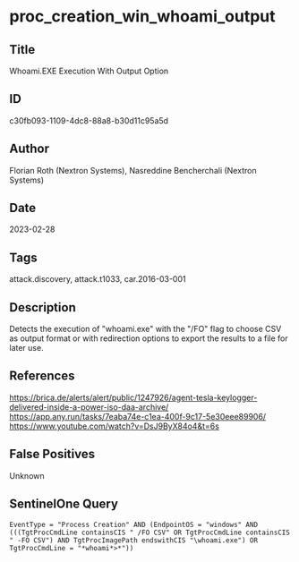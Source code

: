 # proc_creation_win_whoami_output

## Title
Whoami.EXE Execution With Output Option

## ID
c30fb093-1109-4dc8-88a8-b30d11c95a5d

## Author
Florian Roth (Nextron Systems), Nasreddine Bencherchali (Nextron Systems)

## Date
2023-02-28

## Tags
attack.discovery, attack.t1033, car.2016-03-001

## Description
Detects the execution of "whoami.exe" with the "/FO" flag to choose CSV as output format or with redirection options to export the results to a file for later use.

## References
https://brica.de/alerts/alert/public/1247926/agent-tesla-keylogger-delivered-inside-a-power-iso-daa-archive/
https://app.any.run/tasks/7eaba74e-c1ea-400f-9c17-5e30eee89906/
https://www.youtube.com/watch?v=DsJ9ByX84o4&t=6s

## False Positives
Unknown

## SentinelOne Query
```
EventType = "Process Creation" AND (EndpointOS = "windows" AND (((TgtProcCmdLine containsCIS " /FO CSV" OR TgtProcCmdLine containsCIS " -FO CSV") AND TgtProcImagePath endswithCIS "\whoami.exe") OR TgtProcCmdLine = "*whoami*>*"))

```